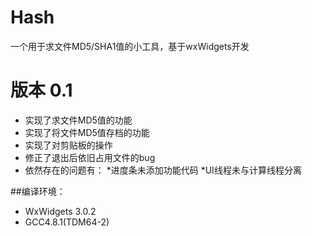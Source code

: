 # Hash
一个用于求文件MD5/SHA1值的小工具，基于wxWidgets开发  
# 版本    0.1
* 实现了求文件MD5值的功能
* 实现了将文件MD5值存档的功能
* 实现了对剪贴板的操作
* 修正了退出后依旧占用文件的bug
* 依然存在的问题有：
    *进度条未添加功能代码
	*UI线程未与计算线程分离
	
##编译环境：

* WxWidgets 3.0.2   
* GCC4.8.1(TDM64-2)

